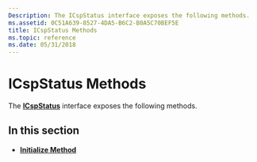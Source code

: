 ```yaml
---
Description: The ICspStatus interface exposes the following methods.
ms.assetid: 0C51A639-8527-4DA5-B6C2-B0A5C70BEF5E
title: ICspStatus Methods
ms.topic: reference
ms.date: 05/31/2018
---
```


# ICspStatus Methods

The [**ICspStatus**](/windows/desktop/api/CertEnroll/nn-certenroll-icspstatus) interface exposes the following methods.

## In this section

-   [**Initialize Method**](/windows/desktop/api/CertEnroll/nf-certenroll-icspstatus-initialize)

 

 



